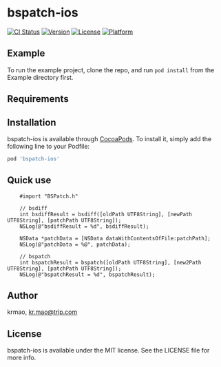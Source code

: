 # bspatch-ios

[![CI Status](https://img.shields.io/travis/krmao/bspatch-ios.svg?style=flat)](https://travis-ci.org/krmao/bspatch-ios)
[![Version](https://img.shields.io/cocoapods/v/bspatch-ios.svg?style=flat)](https://cocoapods.org/pods/bspatch-ios)
[![License](https://img.shields.io/cocoapods/l/bspatch-ios.svg?style=flat)](https://cocoapods.org/pods/bspatch-ios)
[![Platform](https://img.shields.io/cocoapods/p/bspatch-ios.svg?style=flat)](https://cocoapods.org/pods/bspatch-ios)

## Example

To run the example project, clone the repo, and run `pod install` from the Example directory first.

## Requirements

## Installation

bspatch-ios is available through [CocoaPods](https://cocoapods.org). To install
it, simply add the following line to your Podfile:

```ruby
pod 'bspatch-ios'
```

## Quick use


```
    #import "BSPatch.h"
    
    // bsdiff
    int bsdiffResult = bsdiff([oldPath UTF8String], [newPath UTF8String], [patchPath UTF8String]);
    NSLog(@"bsdiffResult = %d", bsdiffResult);

    NSData *patchData = [NSData dataWithContentsOfFile:patchPath];
    NSLog(@"patchData = %@", patchData);

    // bspatch
    int bspatchResult = bspatch([oldPath UTF8String], [new2Path UTF8String], [patchPath UTF8String]);
    NSLog(@"bspatchResult = %d", bspatchResult);
```

## Author

krmao, kr.mao@trip.com

## License

bspatch-ios is available under the MIT license. See the LICENSE file for more info.
